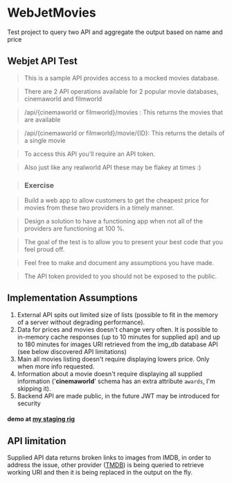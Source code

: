 # WebJetMovies
Test project to query two API and aggregate the output based on name and price

## Webjet API Test

> This is a sample API provides access to a mocked movies database.

> There are 2 API operations available for 2 popular movie databases, cinemaworld and filmworld

> /api/{cinemaworld or filmworld}/movies : This returns the movies that are available

> /api/{cinemaworld or filmworld}/movie/{ID}: This returns the details of a single movie

> To access this API you'll require an API token.

> Also just like any realworld API these may be flakey at times :)

> ### Exercise

> Build a web app to allow customers to get the cheapest price for movies from these two providers in a timely manner.

> Design a solution to have a functioning app when not all of the providers are functioning at 100 %.

> The goal of the test is to allow you to present your best code that you feel proud off.

> Feel free to make and document any assumptions you have made.

> The API token provided to you should not be exposed to the public.


Implementation Assumptions
-----------

1. External API spits out limited size of lists (possible to fit in the memory of a server without degrading performance).
2. Data for prices and movies doesn\'t change very often. It is possible to in-memory cache responses (up to 10 minutes for supplied api) and up to 180 minutes for images URI retrieved from the img_db database API (see below discovered API limitations)
3. Main all movies listing doesn\'t require displaying lowers price. Only when more info requested. 
4. Information about a movie doesn\'t require displaying all supplied information (\'**cinemaworld**\' schema has an extra attribute `awards`, I'm skipping it). 
5. Backend API are made public, in the future JWT may be introduced for security

#### demo at [my staging rig](https://staging.kokaruk.com)

API limitation
-----

Supplied API data returns broken links to images from IMDB, in order to address the issue, other provider ([TMDB](https://www.themoviedb.org)) is being queried to retrieve working URI and then it is being replaced in the output on the fly.
